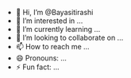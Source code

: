 - 👋 Hi, I’m @Bayasitirashi
- 👀 I’m interested in ...
- 🌱 I’m currently learning ...
- 💞️ I’m looking to collaborate on ...
- 📫 How to reach me ...
- 😄 Pronouns: ...
- ⚡ Fun fact: ...

<!---
Bayasitirashi/Bayasitirashi is a ✨ special ✨ repository because its `README.md` (this file) appears on your GitHub profile.
You can click the Preview link to take a look at your changes.
--->
